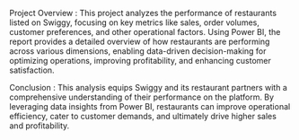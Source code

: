 Project Overview :
This project analyzes the performance of restaurants listed on Swiggy, focusing on key metrics like sales, order volumes, customer preferences, and other operational factors. Using Power BI, the report provides a detailed overview of how restaurants are performing across various dimensions, enabling data-driven decision-making for optimizing operations, improving profitability, and enhancing customer satisfaction.

Conclusion :
This analysis equips Swiggy and its restaurant partners with a comprehensive understanding of their performance on the platform. By leveraging data insights from Power BI, restaurants can improve operational efficiency, cater to customer demands, and ultimately drive higher sales and profitability.


